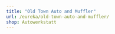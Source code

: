 ```yaml
---
title: "Old Town Auto and Muffler"
url: /eureka/old-town-auto-and-muffler/
shop: Autowerkstatt
---
```

